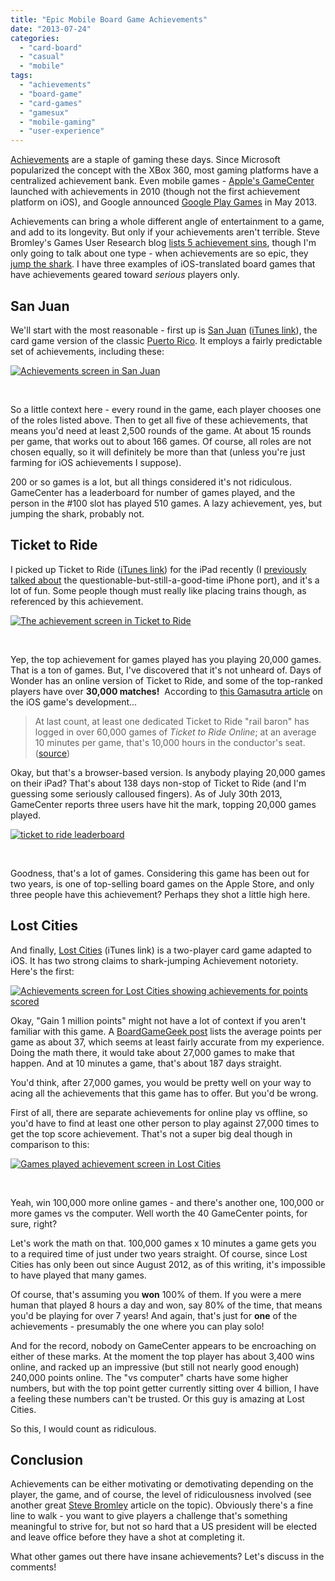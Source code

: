 ```yaml
---
title: "Epic Mobile Board Game Achievements"
date: "2013-07-24"
categories: 
  - "card-board"
  - "casual"
  - "mobile"
tags: 
  - "achievements"
  - "board-game"
  - "card-games"
  - "gamesux"
  - "mobile-gaming"
  - "user-experience"
---
```


[Achievements](http://www.giantbomb.com/achievements/3015-29/) are a staple of gaming these days. Since Microsoft popularized the concept with the XBox 360, most gaming platforms have a centralized achievement bank. Even mobile games - [Apple's GameCenter](http://en.wikipedia.org/wiki/Game_Center) launched with achievements in 2010 (though not the first achievement platform on iOS), and Google announced [Google Play Games](https://play.google.com/store/apps/details?id=com.google.android.play.games) in May 2013.

Achievements can bring a whole different angle of entertainment to a game, and add to its longevity. But only if your achievements aren't terrible. Steve Bromley's Games User Research blog [lists 5 achievement sins](http://www.stevebromley.com/blog/2012/12/05/4-achievement-sins-in-games/), though I'm only going to talk about one type - when achievements are so epic, they [jump the shark](http://en.wikipedia.org/wiki/Jumping_the_shark). I have three examples of iOS-translated board games that have achievements geared toward _serious_ players only.

## San Juan

We'll start with the most reasonable - first up is [San Juan](http://boardgamegeek.com/boardgame/8217/san-juan) ([iTunes link](https://itunes.apple.com/us/app/san-juan/id513228980?mt=8)), the card game version of the classic [Puerto Rico](http://boardgamegeek.com/boardgame/3076/puerto-rico). It employs a fairly predictable set of achievements, including these:

[![Achievements screen in San Juan](images/IMG_1889-576x1024.png)](http://www.thatgamesux.com/wp-content/uploads/2013/07/IMG_1889.png)

 

So a little context here - every round in the game, each player chooses one of the roles listed above. Then to get all five of these achievements, that means you'd need at least 2,500 rounds of the game. At about 15 rounds per game, that works out to about 166 games. Of course, all roles are not chosen equally, so it will definitely be more than that (unless you're just farming for iOS achievements I suppose).

200 or so games is a lot, but all things considered it's not ridiculous. GameCenter has a leaderboard for number of games played, and the person in the #100 slot has played 510 games. A lazy achievement, yes, but jumping the shark, probably not.

## Ticket to Ride

I picked up Ticket to Ride ([iTunes link](https://itunes.apple.com/us/app/ticket-to-ride/id432504470?mt=8)) for the iPad recently (I [previously talked about](http://www.thatgamesux.com/when-asynchronous-multiplayer-makes-sense/ "When Asynchronous Multiplayer Makes Sense") the questionable-but-still-a-good-time iPhone port), and it's a lot of fun. Some people though must really like placing trains though, as referenced by this achievement.

[![The achievement screen in Ticket to Ride](images/IMG_1892-576x1024.png)](http://www.thatgamesux.com/wp-content/uploads/2013/07/IMG_1892.png)

 

Yep, the top achievement for games played has you playing 20,000 games. That is a ton of games. But, I've discovered that it's not unheard of. Days of Wonder has an online version of Ticket to Ride, and some of the top-ranked players have over **30,000 matches!**  According to [this Gamasutra article](http://www.gamasutra.com/view/feature/135109/postmortem_days_of_wonders_.php) on the iOS game's development...

> At last count, at least one dedicated Ticket to Ride "rail baron" has logged in over 60,000 games of _Ticket to Ride Online_; at an average 10 minutes per game, that's 10,000 hours in the conductor's seat. ([source](http://www.gamasutra.com/view/feature/135109/postmortem_days_of_wonders_.php))

Okay, but that's a browser-based version. Is anybody playing 20,000 games on their iPad? That's about 138 days non-stop of Ticket to Ride (and I'm guessing some seriously calloused fingers). As of July 30th 2013, GameCenter reports three users have hit the mark, topping 20,000 games played.

[![ticket to ride leaderboard](images/IMG_1893-576x1024.png)](http://www.thatgamesux.com/wp-content/uploads/2013/07/IMG_1893.png)

 

Goodness, that's a lot of games. Considering this game has been out for two years, is one of top-selling board games on the Apple Store, and only three people have this achievement? Perhaps they shot a little high here.

## Lost Cities

And finally, [Lost Cities](http://boardgamegeek.com/boardgame/50/lost-cities) (iTunes link) is a two-player card game adapted to iOS. It has two strong claims to shark-jumping Achievement notoriety. Here's the first:

[![Achievements screen for Lost Cities showing achievements for points scored](images/IMG_1891-576x1024.png)](http://www.thatgamesux.com/wp-content/uploads/2013/07/IMG_1891.png)

Okay, "Gain 1 million points" might not have a lot of context if you aren't familiar with this game. A [BoardGameGeek post](http://boardgamegeek.com/thread/405890/average-score) lists the average points per game as about 37, which seems at least fairly accurate from my experience. Doing the math there, it would take about 27,000 games to make that happen. And at 10 minutes a game, that's about 187 days straight.

You'd think, after 27,000 games, you would be pretty well on your way to acing all the achievements that this game has to offer. But you'd be wrong.

First of all, there are separate achievements for online play vs offline, so you'd have to find at least one other person to play against 27,000 times to get the top score achievement. That's not a super big deal though in comparison to this:

[![Games played achievement screen in Lost Cities](images/IMG_1890-576x1024.png)](http://www.thatgamesux.com/wp-content/uploads/2013/07/IMG_1890.png)

 

Yeah, win 100,000 more online games - and there's another one, 100,000 or more games vs the computer. Well worth the 40 GameCenter points, for sure, right?

Let's work the math on that. 100,000 games x 10 minutes a game gets you to a required time of just under two years straight. Of course, since Lost Cities has only been out since August 2012, as of this writing, it's impossible to have played that many games.

Of course, that's assuming you **won** 100% of them. If you were a mere human that played 8 hours a day and won, say 80% of the time, that means you'd be playing for over 7 years! And again, that's just for **one** of the achievements - presumably the one where you can play solo!

And for the record, nobody on GameCenter appears to be encroaching on either of these marks. At the moment the top player has about 3,400 wins online, and racked up an impressive (but still not nearly good enough) 240,000 points online. The "vs computer" charts have some higher numbers, but with the top point getter currently sitting over 4 billion, I have a feeling these numbers can't be trusted. Or this guy is amazing at Lost Cities.

So this, I would count as ridiculous.

## Conclusion

Achievements can be either motivating or demotivating depending on the player, the game, and of course, the level of ridiculousness involved (see another great [Steve Bromley](http://www.stevebromley.com/blog/2012/09/26/collectables-in-games-best-practises/) article on the topic). Obviously there's a fine line to walk - you want to give players a challenge that's something meaningful to strive for, but not so hard that a US president will be elected and leave office before they have a shot at completing it.

What other games out there have insane achievements? Let's discuss in the comments!
